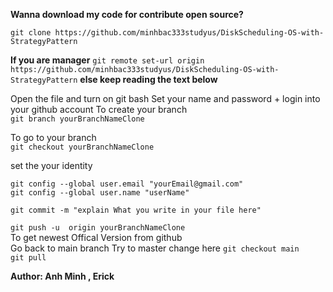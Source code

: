 **Wanna download my code for contribute open source?**

`git clone https://github.com/minhbac333studyus/DiskScheduling-OS-with-StrategyPattern`

**If you are manager**
`git remote set-url origin https://github.com/minhbac333studyus/DiskScheduling-OS-with-StrategyPattern`
**else keep reading the text below**


Open the file and turn on git bash
Set your name and password + login into your github account
To create your branch\
`git branch yourBranchNameClone `

To go to your branch\
`git checkout yourBranchNameClone`

set the your identity

`git config --global user.email "yourEmail@gmail.com"`\
`git config --global user.name "userName"`

`git commit -m "explain What you write in your file here"`

`git push -u  origin yourBranchNameClone`\
To get newest Offical Version from github \
Go back to main branch
Try to master change here 
`git checkout main` \
`git pull`
 
**Author: Anh Minh , Erick**
